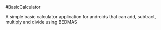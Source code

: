  #BasicCalculator
 
 A simple basic calculator application for androids that can add, subtract, multiply and divide using BEDMAS
